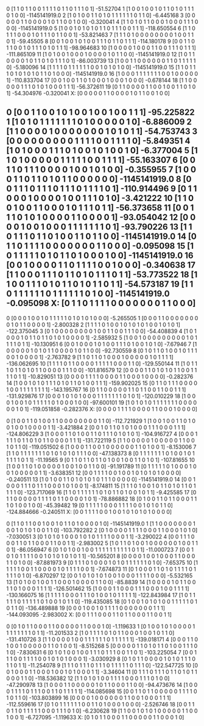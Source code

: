 0 [1 1 0 1 1 0 0 1 1 1 1 0 1 1 0 1 1 1 0 1] -51.52704
1 [1 0 0 1 0 0 1 0 1 1 0 1 0 1 1 1 0 1 0 0] -1145141919.0
2 [1 0 1 0 0 1 1 0 1 0 1 1 1 1 1 1 0 1 1 0] -6.445168
3 [0 0 0 0 0 1 1 0 0 0 0 1 0 1 1 0 0 1 0 0] -0.320041
4 [1 1 0 1 0 1 1 0 0 0 1 0 0 0 1 1 1 0 0 0] -1145141919.0
5 [1 0 0 1 0 1 0 1 0 1 1 0 1 1 1 0 0 1 1 1] -118.650554
6 [1 1 0 1 1 1 0 0 0 1 0 1 1 1 0 1 1 0 0 1] -53.821463
7 [1 1 1 0 1 0 0 0 0 0 0 0 0 1 0 0 1 1 0 1] -59.45505
8 [0 0 1 0 0 1 0 1 0 0 1 1 1 0 1 1 0 1 1 1] -114.180178
9 [0 0 1 1 0 1 1 0 0 1 0 1 1 1 0 1 0 1 1 1] -98.964683
10 [1 0 0 0 0 1 0 0 0 1 1 0 0 1 1 1 0 1 1 1] -111.865109
11 [1 0 1 0 0 1 0 0 0 1 0 0 0 0 1 0 1 1 0 0] -1145141919.0
12 [1 0 1 1 0 0 0 0 1 0 1 1 0 1 0 1 1 1 0 1] -86.003739
13 [1 0 0 1 1 0 0 0 0 0 0 1 1 0 1 1 1 1 1 0] -5.180096
14 [1 1 1 1 0 1 1 1 1 1 1 0 0 1 0 1 0 1 0 0] -1145141919.0
15 [1 1 0 1 1 1 0 1 0 1 0 1 0 1 1 0 1 0 0 0] -1145141919.0
16 [1 0 0 0 1 1 1 1 1 1 1 0 0 1 0 0 0 0 0 1] -110.833704
17 [0 0 1 0 0 1 1 0 1 0 0 0 1 0 0 0 1 0 0 0] -0.678144
18 [1 1 0 0 0 0 0 1 1 1 0 1 0 1 0 0 0 1 1 1] -56.372611
19 [0 1 1 0 0 0 0 1 1 0 0 1 0 0 1 1 0 1 0 1] -54.304976
-0.320041
X: [0 0 0 0 0 1 1 0 0 0 0 1 0 1 1 0 0 1 0 0]

0 [0 0 1 1 0 0 1 0 1 0 0 1 0 0 1 0 0 1 1 1] -95.225822
1 [1 0 1 0 1 1 1 1 1 1 1 0 1 0 0 0 0 0 1 0] -6.886009
2 [1 1 0 0 0 0 1 0 0 0 0 0 0 0 1 0 1 0 1 1] -54.753743
3 [0 0 0 0 0 0 0 0 0 1 1 1 1 0 0 1 1 1 1 0] -5.849351
4 [1 0 1 0 0 0 1 1 1 0 1 0 0 1 0 1 0 0 1 0] -6.377004
5 [1 1 0 1 0 0 0 0 0 1 1 1 1 1 0 0 1 1 1 1] -55.163307
6 [0 0 1 1 0 1 1 1 0 0 0 0 1 0 0 1 0 1 0 0] -0.355955
7 [1 0 0 0 1 1 0 1 1 0 1 0 1 1 0 0 0 0 0 0] -1145141919.0
8 [0 0 1 1 1 0 1 1 1 0 1 1 1 0 1 1 1 1 0 1] -110.914496
9 [0 1 1 0 0 0 1 0 0 0 0 1 0 0 1 1 1 0 1 0] -3.421222
10 [1 1 0 0 1 0 0 1 1 0 0 0 1 0 1 1 1 0 1 1] -56.373658
11 [0 0 1 1 1 0 1 0 1 0 0 0 0 1 1 0 0 0 0 1] -93.054042
12 [0 0 0 0 1 0 0 1 0 0 0 1 1 1 1 1 1 1 0 1] -93.790226
13 [1 1 0 1 1 1 0 1 1 0 1 0 0 1 1 0 1 1 0 0] -1145141919.0
14 [0 1 1 0 1 1 1 1 0 0 0 0 0 0 0 1 1 0 0 0] -0.095098
15 [1 0 1 1 1 1 1 0 1 0 1 1 0 1 0 0 0 1 0 0] -1145141919.0
16 [0 0 1 0 0 0 0 1 1 0 1 1 1 1 0 0 1 0 0 0] -0.340638
17 [1 1 0 0 0 1 1 1 0 1 1 0 1 0 1 1 1 0 1 1] -53.773522
18 [1 1 0 0 1 1 1 0 1 0 1 1 0 1 0 1 1 0 1 1] -54.573187
19 [1 1 0 1 1 1 1 1 1 0 1 1 1 1 1 1 0 1 0 0] -1145141919.0
-0.095098
X: [0 1 1 0 1 1 1 1 0 0 0 0 0 0 0 1 1 0 0 0]
---------------------------------------------------------------------

0 [0 0 0 1 0 0 1 0 1 1 1 1 1 0 1 0 1 0 1 0 0 0] -5.265505
1 [0 0 0 1 1 0 0 0 0 0 0 0 0 1 0 1 1 0 0 0 0 1] -2.800328
2 [1 1 1 1 0 1 0 0 1 0 1 0 1 0 1 0 0 1 0 1 0 1] -122.375045
3 [0 1 0 0 0 0 0 0 0 0 1 0 0 1 1 0 0 1 1 1 0 0] -54.408839
4 [1 0 1 0 0 0 1 0 1 1 0 1 1 0 1 0 1 0 0 0 0 1] -2.585932
5 [1 0 0 1 0 0 0 0 0 0 0 0 0 1 0 1 1 1 1 0 1 1] -10.130951
6 [0 0 1 0 0 0 1 0 1 0 0 1 1 1 0 1 0 0 1 0 1 0] -7.67946
7 [1 0 0 0 0 0 1 0 1 0 1 1 0 0 0 0 1 0 1 1 0 0] -92.730559
8 [0 1 0 1 1 0 1 0 0 1 0 1 1 1 0 0 1 0 0 0 0 1] -2.763782
9 [1 1 0 1 1 0 1 0 0 0 1 0 0 0 0 0 1 0 1 1 1 1] -136.062695
10 [1 1 1 1 0 1 1 0 0 0 0 1 1 1 1 1 0 0 0 1 1 0] -129.550144
11 [1 0 1 1 1 0 1 1 0 1 0 1 1 0 0 0 0 1 1 1 0 0] -101.816579
12 [0 0 0 0 1 1 0 1 0 1 0 1 1 0 0 1 1 1 1 0 1 1] -10.829051
13 [0 0 0 0 1 1 1 1 0 0 0 0 1 1 0 0 0 1 0 0 0 0] -0.282376
14 [1 0 0 1 0 1 0 1 1 1 0 1 0 1 1 0 1 0 0 1 1 1] -159.902025
15 [0 1 1 0 1 1 1 0 0 0 0 1 0 0 1 1 1 1 1 1 1 1] -143.195767
16 [0 1 1 0 0 0 0 0 1 1 0 1 1 0 0 1 1 0 0 1 1 1] -131.929876
17 [0 0 0 1 0 1 0 1 0 0 0 1 1 1 1 1 1 1 0 1 0 1] -120.010229
18 [1 0 0 0 1 0 0 1 0 1 1 1 1 1 0 1 0 0 0 1 0 0] -97.600101
19 [1 0 1 0 1 0 1 1 1 1 1 1 1 0 0 0 0 0 0 1 0 1] -119.051858
-0.282376
X: [0 0 0 0 1 1 1 1 0 0 0 0 1 1 0 0 0 1 0 0 0 0]

0 [1 0 0 1 1 0 1 0 0 1 1 0 0 0 0 0 0 0 0 1 1 0] -112.721929
1 [1 0 0 1 0 0 1 1 0 1 0 0 1 0 0 1 0 0 0 0 1 1] -3.421884
2 [0 0 1 0 1 1 0 1 0 1 0 0 0 1 1 1 0 0 0 1 1 1] -124.806229
3 [1 0 0 0 1 1 0 1 0 0 1 1 0 1 1 1 0 1 0 1 0 1] -104.916727
4 [0 0 0 1 1 1 1 0 1 1 0 1 0 1 1 0 0 0 0 1 1 1] -131.722119
5 [1 1 0 0 0 0 0 1 0 0 0 0 0 1 1 0 0 1 0 1 1 0] -119.051502
6 [1 0 0 0 1 1 0 0 1 0 0 0 0 0 0 1 1 0 1 0 0 1] -8.153006
7 [1 1 0 1 1 1 1 1 1 1 0 1 0 1 0 1 0 1 1 1 0 0] -47.138373
8 [0 1 1 1 1 1 1 1 0 1 0 0 1 0 1 1 1 1 1 0 1 1] -11.19565
9 [0 1 1 0 1 1 0 1 1 0 1 0 0 1 0 0 1 1 0 1 0 1] -107.81655
10 [1 0 0 1 1 0 1 0 0 0 0 0 1 0 0 1 0 0 1 1 0 0] -91.191789
11 [0 1 1 1 1 1 0 1 0 0 0 1 0 0 1 0 0 0 0 0 1 1] -3.638351
12 [0 0 1 1 1 1 0 0 1 0 0 1 0 1 0 1 0 1 0 0 0 0] -0.240511
13 [1 0 1 0 0 1 1 0 1 0 1 0 1 0 1 1 1 0 0 0 0 0] -1145141919.0
14 [0 0 1 0 0 0 1 1 1 0 1 1 1 0 0 0 1 0 1 0 0 1] -8.174811
15 [1 1 1 0 1 0 0 1 0 1 1 0 1 0 1 1 0 1 1 1 1 0] -123.717069
16 [1 1 0 1 1 1 1 1 1 0 1 0 1 1 0 1 0 0 1 0 1 1] -9.425585
17 [0 1 1 0 0 0 0 0 1 1 1 1 0 1 1 0 0 0 0 1 0 1] -78.886882
18 [0 1 0 0 1 1 0 1 1 0 0 0 1 1 1 0 1 0 0 1 0 0] -45.39482
19 [0 1 1 1 1 1 0 0 0 1 1 1 1 0 0 1 0 1 0 1 1 0] -124.884666
-0.240511
X: [0 0 1 1 1 1 0 0 1 0 0 1 0 1 0 1 0 1 0 0 0 0]

0 [1 1 0 1 1 0 0 1 0 0 1 0 1 1 0 1 0 0 0 0 1 0] -1145141919.0
1 [1 1 0 0 0 0 0 0 0 1 0 0 1 0 1 0 1 0 0 1 1 0] -103.792282
2 [0 1 0 0 0 0 1 1 1 1 0 0 0 1 1 0 0 0 1 0 1 0] -7.030051
3 [0 1 0 1 0 1 0 0 0 1 0 1 0 1 1 1 1 0 0 0 1 1] -3.290022
4 [0 0 1 1 1 0 0 0 1 1 0 1 1 0 0 0 1 1 0 0 1 1] -2.983002
5 [1 0 1 1 0 1 0 0 1 0 0 0 0 0 0 1 0 0 1 1 0 1] -86.056947
6 [0 1 0 1 0 0 1 0 0 1 1 1 1 1 1 1 1 1 1 0 1 1] -11.000723
7 [0 0 1 0 1 0 1 1 1 1 0 0 1 0 1 0 1 0 1 0 1 1] -10.565201
8 [0 0 0 0 1 0 0 1 0 0 0 1 1 0 0 0 1 1 0 1 0 0] -87.881973
9 [0 1 1 1 0 1 0 0 0 1 0 1 0 1 1 1 1 1 1 0 1 0] -7.65375
10 [1 1 1 1 1 0 0 1 1 0 0 0 0 1 0 1 1 1 1 0 0 1] -7.674873
11 [0 1 0 0 0 1 1 0 1 0 1 1 1 1 0 1 1 1 1 0 1 0] -6.870297
12 [0 0 1 0 1 0 1 0 1 0 0 1 0 0 0 1 1 1 1 0 0 0] -5.532165
13 [1 0 1 0 0 1 0 0 1 1 0 0 0 1 0 0 0 0 1 1 0 0] -85.8839
14 [1 0 0 0 0 1 0 1 1 0 0 1 1 0 1 0 0 0 1 1 1 1] -126.501462
15 [1 0 0 0 1 1 0 0 0 1 1 1 0 0 0 1 0 0 1 1 1 1] -130.166075
16 [1 1 1 1 1 0 0 0 1 1 1 0 1 0 0 1 0 1 1 1 1 1] -122.843984
17 [1 0 1 1 1 1 1 0 1 1 1 1 1 0 1 0 0 1 0 1 1 0] -119.435085
18 [0 1 0 0 1 0 1 0 1 0 0 1 1 1 1 1 0 1 0 1 1 0] -136.489888
19 [0 0 0 1 0 0 1 0 1 1 1 1 0 0 0 0 0 0 0 1 1 1] -144.093095
-2.983002
X: [0 0 1 1 1 0 0 0 1 1 0 1 1 0 0 0 1 1 0 0 1 1]

0 [0 1 0 1 1 0 0 0 1 1 0 0 0 0 0 1 1 0 0 0 1 0] -1.119633
1 [0 1 0 0 1 0 1 0 0 0 0 1 1 1 1 1 1 1 1 0 1 1] -11.201533
2 [1 0 1 1 1 1 0 1 0 1 1 0 0 0 1 0 0 1 0 1 1 0] -131.410726
3 [1 1 0 0 0 0 1 0 0 1 1 1 1 1 1 0 1 1 1 1 1 1] -139.018171
4 [0 0 0 1 1 0 1 0 0 1 0 0 0 0 0 1 1 0 1 0 0 1] -8.515268
5 [0 0 0 0 0 1 1 0 1 0 1 1 0 1 0 0 1 1 1 0 1 0] -7.830631
6 [0 1 0 1 0 0 1 0 0 1 1 1 0 1 1 1 0 0 1 1 0 1] -103.225054
7 [0 0 1 1 1 0 0 1 1 1 1 0 0 1 0 1 0 1 0 0 0 1] -3.030929
8 [0 1 0 1 1 0 0 0 0 1 0 1 0 1 1 1 0 1 1 0 1 1] -11.254078
9 [1 1 1 0 1 1 1 0 1 1 1 0 1 1 1 1 1 0 1 1 1 0] -122.547725
10 [0 0 1 0 0 0 1 1 0 0 0 1 0 0 1 0 1 0 0 0 1 1] -3.34604
11 [0 1 1 1 0 1 1 1 0 1 1 0 1 0 1 1 0 0 0 1 1 0] -118.536382
12 [1 1 0 1 0 1 0 0 1 1 1 1 0 0 0 1 1 1 0 1 0 0] -47.290978
13 [1 0 0 0 1 1 0 0 0 0 0 1 0 1 1 0 0 0 1 1 0 0] -94.473676
14 [1 0 0 0 1 1 1 1 0 1 1 1 0 0 1 1 0 1 1 1 1 1] -114.085698
15 [0 0 1 1 0 1 1 0 0 0 0 0 1 1 1 1 0 1 0 1 1 0] -103.803899
16 [0 0 0 0 1 0 0 0 0 0 0 1 1 0 0 1 0 0 0 1 1 1] -112.559616
17 [0 1 0 1 1 1 1 1 1 0 0 1 1 0 1 0 0 0 1 0 0 0] -2.526746
18 [0 0 1 1 0 1 1 0 1 1 1 1 1 0 0 0 1 1 1 0 1 0] -6.230628
19 [1 1 0 0 1 0 1 0 1 0 0 0 0 0 1 1 0 0 1 0 0 1] -6.727095
-1.119633
X: [0 1 0 1 1 0 0 0 1 1 0 0 0 0 0 1 1 0 0 0 1 0]
